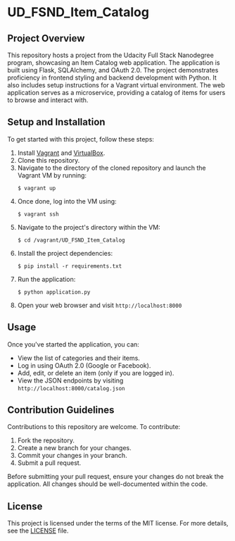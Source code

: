 # UD_FSND_Item_Catalog

## Project Overview

This repository hosts a project from the Udacity Full Stack Nanodegree program, showcasing an Item Catalog web application. The application is built using Flask, SQLAlchemy, and OAuth 2.0. The project demonstrates proficiency in frontend styling and backend development with Python. It also includes setup instructions for a Vagrant virtual environment. The web application serves as a microservice, providing a catalog of items for users to browse and interact with.

## Setup and Installation

To get started with this project, follow these steps:

1. Install [Vagrant](https://www.vagrantup.com/downloads.html) and [VirtualBox](https://www.virtualbox.org/wiki/Downloads).
2. Clone this repository.
3. Navigate to the directory of the cloned repository and launch the Vagrant VM by running:
    ```
    $ vagrant up
    ```
4. Once done, log into the VM using:
    ```
    $ vagrant ssh
    ```
5. Navigate to the project's directory within the VM:
    ```
    $ cd /vagrant/UD_FSND_Item_Catalog
    ```
6. Install the project dependencies:
    ```
    $ pip install -r requirements.txt
    ```
7. Run the application:
    ```
    $ python application.py
    ```
8. Open your web browser and visit `http://localhost:8000`

## Usage

Once you've started the application, you can:

- View the list of categories and their items.
- Log in using OAuth 2.0 (Google or Facebook).
- Add, edit, or delete an item (only if you are logged in).
- View the JSON endpoints by visiting `http://localhost:8000/catalog.json`

## Contribution Guidelines

Contributions to this repository are welcome. To contribute:

1. Fork the repository.
2. Create a new branch for your changes.
3. Commit your changes in your branch.
4. Submit a pull request.

Before submitting your pull request, ensure your changes do not break the application. All changes should be well-documented within the code.

## License

This project is licensed under the terms of the MIT license. For more details, see the [LICENSE](LICENSE) file.